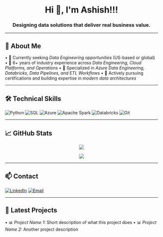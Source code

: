 <h1 align="center">Hi 👋, I'm Ashish!!!</h1>
<h3 align="center">Designing data solutions that deliver real business value.</h3>

---

## 🚀 About Me  

•⁠  ⁠🔭 Currently seeking *Data Engineering opportunities* (US-based or global)
•⁠  ⁠💼 6+ years of industry experience across *Data Engineering, Cloud Platforms, and Operations*
•⁠  ⁠🎯 Specialized in *Azure Data Engineering, Databricks, Data Pipelines, and ETL Workflows*
•⁠  ⁠📖 Actively pursuing certifications and building expertise in *modern data architectures*

---

## 🛠️ Technical Skills  

![Python](https://img.shields.io/badge/-Python-333333?style=flat&logo=python)
![SQL](https://img.shields.io/badge/-SQL-4479A1?style=flat&logo=MySQL)
![Azure](https://img.shields.io/badge/-Azure-0078D4?style=flat&logo=Microsoft-Azure)
![Apache Spark](https://img.shields.io/badge/-Apache%20Spark-E25A1C?style=flat&logo=apachespark)
![Databricks](https://img.shields.io/badge/-Databricks-FF3621?style=flat&logo=databricks)
![Git](https://img.shields.io/badge/-Git-F05032?style=flat&logo=git)

---

## 📈 GitHub Stats  

<p align="center">
  <img src="https://github-readme-stats.vercel.app/api?username=AashishK-Gupta&show_icons=true&theme=tokyonight" />
</p>

<p align="center">
  <img src="https://github-readme-streak-stats.herokuapp.com/?user=AashishK-Gupta&theme=tokyonight" />
</p>

---

## 📫 Contact  

<p align="left">
<a href="https://www.linkedin.com/in/ashish-kumar-gupta4/" target="blank"><img src="https://img.shields.io/badge/LinkedIn-0A66C2?style=for-the-badge&logo=linkedin&logoColor=white" alt="LinkedIn" /></a>
<a href="ashishj2.gupta@gmail.com"><img src="https://img.shields.io/badge/Email-D14836?style=for-the-badge&logo=gmail&logoColor=white" alt="Email" /></a>
</p>

---

## 📝 Latest Projects  

•⁠  ⁠📊 *Project Name 1:* Short description of what this project does
•⁠  ⁠📊 *Project Name 2:* Another project description
